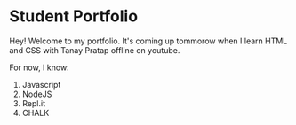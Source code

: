 # Student Portfolio

Hey! Welcome to my portfolio. It's coming up tommorow when I learn HTML and CSS with Tanay Pratap offline on youtube.

For now, I know:

1. Javascript
1. NodeJS
1. Repl.it
1. CHALK
